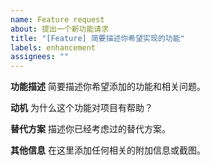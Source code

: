 ```yaml
---
name: Feature request
about: 提出一个新功能请求
title: "[Feature] 简要描述你希望实现的功能"
labels: enhancement
assignees: ""
---
```


**功能描述**
简要描述你希望添加的功能和相关问题。

**动机**
为什么这个功能对项目有帮助？

**替代方案**
描述你已经考虑过的替代方案。

**其他信息**
在这里添加任何相关的附加信息或截图。

